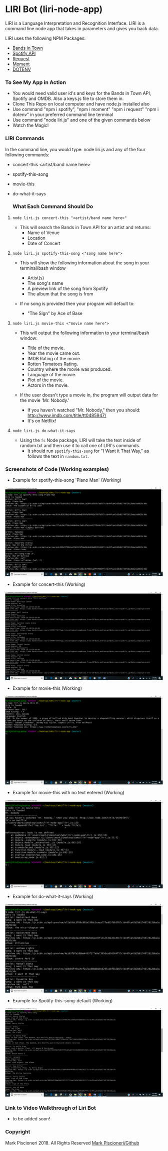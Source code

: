 # LIRI Bot (liri-node-app)

<p>LIRI is a Language Interpretation and Recognition Interface. LIRI is a command line node app that takes in parameters and gives you back data.<p>

LIRI uses the following NPM Packages:

- <a href="https://www.npmjs.com/package/mhs-bandsintown" rel="link">Bands in Town</a>
- <a href="https://www.npmjs.com/package/spotify" rel="link">Spotify API</a>
- <a href="https://www.npmjs.com/package/request" rel="nofollow">Request</a>
- <a href="https://www.npmjs.com/package/moment" rel="link"> Moment</a>
- <a href="https://www.npmjs.com/package/dotenv" rel="link">DOTENV</a>


### To See My App in Action
- You would need valid user id's and keys for the Bands in Town API, Spotify and OMDB. Also a keys.js file to store them in.
- Clone This Repo on local computer and have node.js installed also
- Use command "npm i spotify", "npm i moment" "npm i request" "npm i dotenv" in your preferred command line terminal
- Use command "node liri.js" and one of the given commands below
- Watch the Magic!

  
### LIRI Commands
In the command line, you would type: node liri.js and any of the four following commands:
- concert-this <artist/band name here> 
- spotify-this-song <song name here>
- movie-this <movie name here>
- do-what-it-says
  
  ### What Each Command Should Do
1. `node liri.js concert-this "<artist/band name here>"`

	* This will search the Bands in Town API for an artist and returns: 
		* Name of Venue
		* Location 
		* Date of Concert
		

2. `node liri.js spotify-this-song <"song name here">`

	* This will show the following information about the song in your terminal/bash window
		* Artist(s)
		* The song's name
		* A preview link of the song from Spotify
		* The album that the song is from

	* If no song is provided then your program will default to:
		* "The Sign" by Ace of Base

3. `node liri.js movie-this <"movie name here">`

	* This will output the following information to your terminal/bash window:

		* Title of the movie.
		* Year the movie came out.
		* IMDB Rating of the movie.
		* Rotten Tomatoes Rating.
		* Country where the movie was produced.
		* Language of the movie.
		* Plot of the movie.
		* Actors in the movie.
		

	* If the user doesn't type a movie in, the program will output data for the movie 'Mr. Nobody.'
		* If you haven't watched "Mr. Nobody," then you should: http://www.imdb.com/title/tt0485947/
		* It's on Netflix!

4. `node liri.js do-what-it-says`
	* Using the `fs` Node package, LIRI will take the text inside of random.txt and then use it to call one of LIRI's commands.
		* It should run `spotify-this-song` for "I Want it That Way," as follows the text in `random.txt`.
### Screenshots of Code (Working examples)

* Example for spotify-this-song 'Piano Man' (Working)

![Spotify This Song Screenshot](/assets/images/Spotify-this-song.png)

* Example for concert-this (Working)

![Concert This Artist SCreenshot](/assets/images/concert-this.png)

* Example for movie-this (Working)

![Movie This Screenshot](/assets/images/Movie-this.png)

* Example for movie-this with no text entered (Working)

![Movie This Default Screenshot](/assets/images/Movie-this-default.png)

* Example for do-what-it-says (Working)

![Do What it Says Screenshot](/assets/images/Do-what-it-says.png)

* Example for Spotify-this-song-default (Working)

![Spotify This Song Default Screenshot](/assets/images/Spotify-this-song-default.png)

### Link to Video Walkthrough of Liri Bot
* to be added soon!

### Copyright
Mark Piscioneri 2018. All Rights Reserved
<a href="https://github.com/MarkPish">Mark Piscioneri/Github</a>
	
 
  
    